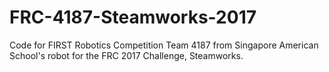 # FRC-4187-Steamworks-2017
Code for FIRST Robotics Competition Team 4187 from Singapore American School's robot for the FRC 2017 Challenge, Steamworks.
